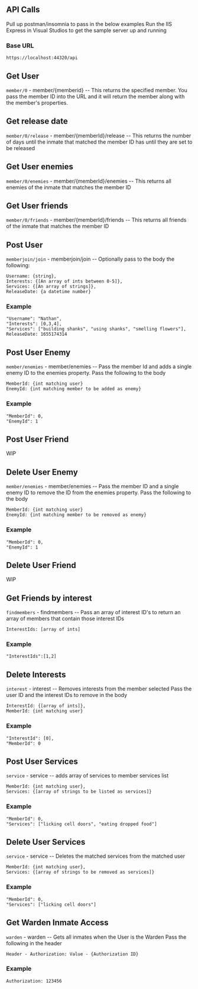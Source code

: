 ## API Calls
Pull up postman/insomnia to pass in the below examples
Run the IIS Express in Visual Studios to get the sample server up and running

### Base URL
`https://localhost:44320/api`

## Get User
`member/0` - member/{memberid} --
This returns the specified member. You pass the member ID into the URL and it will return the member along with the member's properties.

## Get release date
`member/0/release` - member/{memberId}/release --
This returns the number of days until the inmate that matched the member ID has until they are set to be released

## Get User enemies
`member/0/enemies` - member/{memberId}/enemies --
This returns all enemies of the inmate that matches the member ID

## Get User friends
`member/0/friends` - member/{memberId}/friends --
This returns all friends of the inmate that matches the member ID

## Post User
`memberjoin/join` - memberjoin/join --
Optionally pass to the body the following:
```
Username: {string},
Interests: {[An array of ints between 0-5]},
Services: {[An array of strings]},
ReleaseDate: {a datetime number}
```
### Example 
```
"Username": "Nathan",
"Interests": [0,3,4],
"Services": ["building shanks", "using shanks", "smelling flowers"],
ReleaseDate: 1655174314
```

## Post User Enemy
`member/enemies` - member/enemies --
Pass the member Id and adds a single enemy ID to the enemies property. Pass the following to the body
```
MemberId: {int matching user}
EnemyId: {int matching member to be added as enemy}
```
### Example
```
"MemberId": 0,
"EnemyId": 1
```

## Post User Friend
WIP

## Delete User Enemy
`member/enemies` - member/enemies --
Pass the member ID and a single enemy ID to remove the ID from the enemies property. Pass the following to the body
```
MemberId: {int matching user}
EnemyId: {int matching member to be removed as enemy}
```
### Example
```
"MemberId": 0,
"EnemyId": 1
```

## Delete User Friend
WIP

## Get Friends by interest
`findmembers` - findmembers --
Pass an array of interest ID's to return an array of members that contain those interest IDs
```
InterestIds: [array of ints]
```
### Example
```
"InterestIds":[1,2]
```

## Delete Interests
`interest` - interest --
Removes interests from the member selected
Pass the user ID and the interest IDs to remove in the body
```
InterestId: {[array of ints]},
MemberId: {int matching user}
```
### Example
```
"InterestId": [0],
"MemberId": 0
```

## Post User Services
`service` - service --
adds array of services to member services list
```
MemberId: {int matching user},
Services: {[array of strings to be listed as services]}
```
### Example
```
"MemberId": 0,
"Services": ["licking cell doors", "eating dropped food"]
```

## Delete User Services
`service` - service --
Deletes the matched services from the matched user
```
MemberId: {int matching user},
Services: {[array of strings to be removed as services]}
```
### Example
```
"MemberId": 0,
"Services": ["licking cell doors"]
```

## Get Warden Inmate Access
`warden` - warden --
Gets all inmates when the User is the Warden
Pass the following in the header
```
Header - Authorization: Value - {Authorization ID}
```
### Example
```
Authorization: 123456
```

